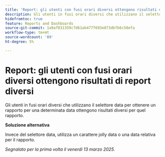 ```yaml
---
title: 'Report: gli utenti con fusi orari diversi ottengono risultati di report diversi'
description: Gli utenti in fusi orari diversi che utilizzano il selettore data per ottenere un rapporto per una determinata data ottengono risultati diversi per quel rapporto.
hidefromtoc: true
feature: Reports and Dashboards
source-git-commit: 1a9af831359c7d61ab477f693e873dbfb6c58efa
workflow-type: tm+mt
source-wordcount: '89'
ht-degree: 5%

---
```



# Report: gli utenti con fusi orari diversi ottengono risultati di report diversi

Gli utenti in fusi orari diversi che utilizzano il selettore data per ottenere un rapporto per una determinata data ottengono risultati diversi per quel rapporto.

**Soluzione alternativa**

Invece del selettore data, utilizza un carattere jolly data o una data relativa per il rapporto.

_Segnalato per la prima volta il venerdì 13 marzo 2025._
